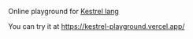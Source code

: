 Online playground for [Kestrel lang](https://github.com/ascandone/kestrel-lang)

You can try it at https://kestrel-playground.vercel.app/
